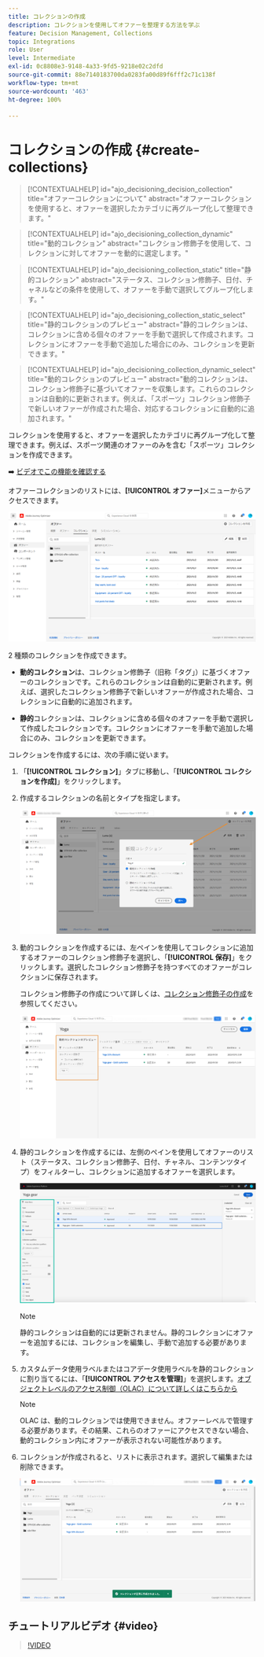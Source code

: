 ```yaml
---
title: コレクションの作成
description: コレクションを使用してオファーを整理する方法を学ぶ
feature: Decision Management, Collections
topic: Integrations
role: User
level: Intermediate
exl-id: 0c8808e3-9148-4a33-9fd5-9218e02c2dfd
source-git-commit: 88e7140183700da0283fa00d89f6fff2c71c138f
workflow-type: tm+mt
source-wordcount: '463'
ht-degree: 100%

---
```


# コレクションの作成 {#create-collections}

>[!CONTEXTUALHELP]
>id="ajo_decisioning_decision_collection"
>title="オファーコレクションについて"
>abstract="オファーコレクションを使用すると、オファーを選択したカテゴリに再グループ化して整理できます。"

>[!CONTEXTUALHELP]
>id="ajo_decisioning_collection_dynamic"
>title="動的コレクション"
>abstract="コレクション修飾子を使用して、コレクションに対してオファーを動的に選定します。"

>[!CONTEXTUALHELP]
>id="ajo_decisioning_collection_static"
>title="静的コレクション"
>abstract="ステータス、コレクション修飾子、日付、チャネルなどの条件を使用して、オファーを手動で選択してグループ化します。"

>[!CONTEXTUALHELP]
>id="ajo_decisioning_collection_static_select"
>title="静的コレクションのプレビュー"
>abstract="静的コレクションは、コレクションに含める個々のオファーを手動で選択して作成されます。コレクションにオファーを手動で追加した場合にのみ、コレクションを更新できます。"

>[!CONTEXTUALHELP]
>id="ajo_decisioning_collection_dynamic_select"
>title="動的コレクションのプレビュー"
>abstract="動的コレクションは、コレクション修飾子に基づいてオファーを収集します。これらのコレクションは自動的に更新されます。例えば、「スポーツ」コレクション修飾子で新しいオファーが作成された場合、対応するコレクションに自動的に追加されます。"

コレクションを使用すると、オファーを選択したカテゴリに再グループ化して整理できます。例えば、スポーツ関連のオファーのみを含む「スポーツ」コレクションを作成できます。

➡️ [ビデオでこの機能を確認する](#video)

オファーコレクションのリストには、**[!UICONTROL オファー]**&#x200B;メニューからアクセスできます。

![](../assets/collections_list.png)

2 種類のコレクションを作成できます。

* **動的コレクション**&#x200B;は、コレクション修飾子（旧称「タグ」）に基づくオファーのコレクションです。これらのコレクションは自動的に更新されます。例えば、選択したコレクション修飾子で新しいオファーが作成された場合、コレクションに自動的に追加されます。

* **静的**&#x200B;コレクションは、コレクションに含める個々のオファーを手動で選択して作成したコレクションです。コレクションにオファーを手動で追加した場合にのみ、コレクションを更新できます。

コレクションを作成するには、次の手順に従います。

1. 「**[!UICONTROL コレクション]**」タブに移動し、「**[!UICONTROL コレクションを作成]**」をクリックします。

1. 作成するコレクションの名前とタイプを指定します。

   ![](../assets/collection_create.png)

1. 動的コレクションを作成するには、左ペインを使用してコレクションに追加するオファーのコレクション修飾子を選択し、「**[!UICONTROL 保存]**」をクリックします。選択したコレクション修飾子を持つすべてのオファーがコレクションに保存されます。

   コレクション修飾子の作成について詳しくは、[コレクション修飾子の作成](../offer-library/creating-tags.md)を参照してください。

   ![](../assets/dynamic_collection.png)

1. 静的コレクションを作成するには、左側のペインを使用してオファーのリスト（ステータス、コレクション修飾子、日付、チャネル、コンテンツタイプ）をフィルターし、コレクションに追加するオファーを選択します。

   ![](../assets/static_collection.png)

   >[!NOTE]
   >
   >静的コレクションは自動的には更新されません。静的コレクションにオファーを追加するには、コレクションを編集し、手動で追加する必要があります。

1. カスタムデータ使用ラベルまたはコアデータ使用ラベルを静的コレクションに割り当てるには、「**[!UICONTROL アクセスを管理]**」を選択します。[オブジェクトレベルのアクセス制御（OLAC）について詳しくはこちらから](../../administration/object-based-access.md)

   >[!NOTE]
   >
   >OLAC は、動的コレクションでは使用できません。オファーレベルで管理する必要があります。その結果、これらのオファーにアクセスできない場合、動的コレクション内にオファーが表示されない可能性があります。

1. コレクションが作成されると、リストに表示されます。選択して編集または削除できます。

   ![](../assets/collection_created.png)

## チュートリアルビデオ {#video}

>[!VIDEO](https://video.tv.adobe.com/v/329376?quality=12)


